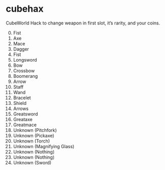# cubehax
CubeWorld Hack to change weapon in first slot, it’s rarity, and your coins.

0.  Fist
1.  Axe
2.  Mace
3.  Dagger
4.  Fist
5.  Longsword
6.  Bow 
7.  Crossbow
8.  Boomerang
9.  Arrow
10. Staff
11. Wand
12. Bracelet
13. Shield
14. Arrows
15. Greatsword
16. Greataxe
17. Greatmace
18. Unknown (Pitchfork)
19. Unknown (Pickaxe)
20. Unknown (Torch)
21. Unknown (Magnifying Glass)
22. Unknown (Nothing)
23. Unknown (Nothing)
24. Unknown (Sword)

